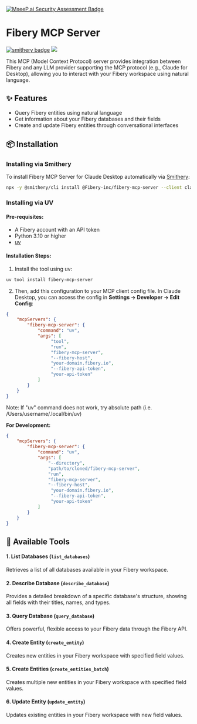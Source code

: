 [![MseeP.ai Security Assessment Badge](https://mseep.net/pr/fibery-inc-fibery-mcp-server-badge.png)](https://mseep.ai/app/fibery-inc-fibery-mcp-server)

# Fibery MCP Server
[![smithery badge](https://smithery.ai/badge/@Fibery-inc/fibery-mcp-server)](https://smithery.ai/server/@Fibery-inc/fibery-mcp-server)
<a href="https://github.com/Fibery-inc/fibery-mcp-server/blob/main/LICENSE"><img src="https://img.shields.io/badge/license-MIT-blue" /></a>

This MCP (Model Context Protocol) server provides integration between Fibery and any LLM provider supporting the MCP protocol (e.g., Claude for Desktop), allowing you to interact with your Fibery workspace using natural language.

## ✨ Features
- Query Fibery entities using natural language
- Get information about your Fibery databases and their fields
- Create and update Fibery entities through conversational interfaces

## 📦 Installation

### Installing via Smithery

To install Fibery MCP Server for Claude Desktop automatically via [Smithery](https://smithery.ai/server/@Fibery-inc/fibery-mcp-server):

```bash
npx -y @smithery/cli install @Fibery-inc/fibery-mcp-server --client claude
```

### Installing via UV
#### Pre-requisites:
- A Fibery account with an API token
- Python 3.10 or higher
- [uv](https://github.com/astral-sh/uv)

#### Installation Steps:
1. Install the tool using uv:
```bash
uv tool install fibery-mcp-server
```

2. Then, add this configuration to your MCP client config file. In Claude Desktop, you can access the config in **Settings → Developer → Edit Config**:
```json
{
    "mcpServers": {
        "fibery-mcp-server": {
            "command": "uv",
            "args": [
                 "tool",
                 "run",
                 "fibery-mcp-server",
                 "--fibery-host",
                 "your-domain.fibery.io",
                 "--fibery-api-token",
                 "your-api-token"
            ]
        }
    }
}
```
Note: If "uv" command does not work, try absolute path (i.e. /Users/username/.local/bin/uv)

**For Development:**

```json
{
    "mcpServers": {
        "fibery-mcp-server": {
            "command": "uv",
            "args": [
                "--directory",
                "path/to/cloned/fibery-mcp-server",
                "run",
                "fibery-mcp-server",
                "--fibery-host",
                 "your-domain.fibery.io",
                 "--fibery-api-token",
                 "your-api-token"
            ]
        }
    }
}
```

## 🚀 Available Tools

#### 1. List Databases (`list_databases`)

Retrieves a list of all databases available in your Fibery workspace.

#### 2. Describe Database (`describe_database`)

Provides a detailed breakdown of a specific database's structure, showing all fields with their titles, names, and types.

#### 3. Query Database (`query_database`)

Offers powerful, flexible access to your Fibery data through the Fibery API.

#### 4. Create Entity (`create_entity`)

Creates new entities in your Fibery workspace with specified field values.

#### 5. Create Entities (`create_entities_batch`)

Creates multiple new entities in your Fibery workspace with specified field values.

#### 6. Update Entity (`update_entity`)

Updates existing entities in your Fibery workspace with new field values.
